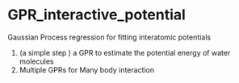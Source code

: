 # GPR_interactive_potential
Gaussian Process regression for fitting interatomic potentials

1. (a simple step ) a GPR to estimate the potential energy of water molecules
2. Multiple GPRs for Many body interaction
